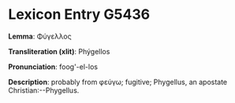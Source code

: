# Lexicon Entry G5436

**Lemma**: Φύγελλος

**Transliteration (xlit)**: Phýgellos

**Pronunciation**: foog'-el-los

**Description**:
probably from φεύγω; fugitive; Phygellus, an apostate Christian:--Phygellus.
